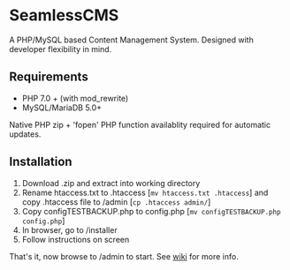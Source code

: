 # SeamlessCMS
A PHP/MySQL based Content Management System. Designed with developer flexibility in mind.

## Requirements
* PHP 7.0 + (with mod_rewrite)
* MySQL/MariaDB 5.0+

Native PHP zip + 'fopen' PHP function availablity required for automatic updates.

## Installation
1. Download .zip and extract into working directory
2. Rename htaccess.txt to .htaccess [`mv htaccess.txt .htaccess`] and copy .htaccess file to /admin [`cp .htaccess admin/`]
3. Copy configTESTBACKUP.php to config.php [`mv configTESTBACKUP.php config.php`]
4. In browser, go to /installer
5. Follow instructions on screen

That's it, now browse to /admin to start. See [wiki](https://github.com/bobmitch/SeamlessCMS/wiki) for more info.

